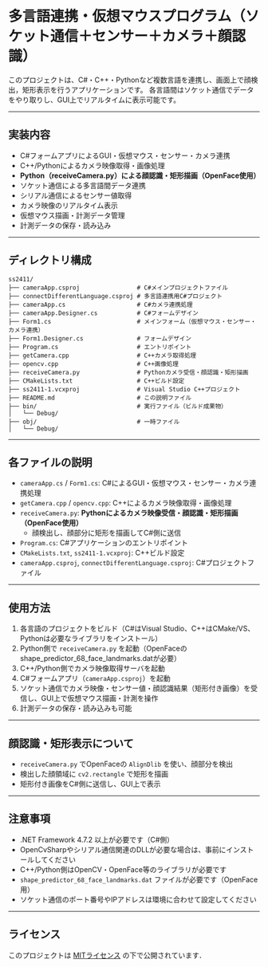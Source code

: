 # 多言語連携・仮想マウスプログラム（ソケット通信＋センサー＋カメラ＋顔認識）

このプロジェクトは、C#・C++・Pythonなど複数言語を連携し、画面上で顔検出，矩形表示を行うアプリケーションです。
各言語間はソケット通信でデータをやり取りし、GUI上でリアルタイムに表示可能です。

---

## 実装内容

- C#フォームアプリによるGUI・仮想マウス・センサー・カメラ連携
- C++/Pythonによるカメラ映像取得・画像処理
- **Python（receiveCamera.py）による顔認識・矩形描画（OpenFace使用）**
- ソケット通信による多言語間データ連携
- シリアル通信によるセンサー値取得
- カメラ映像のリアルタイム表示
- 仮想マウス描画・計測データ管理
- 計測データの保存・読み込み

---

## ディレクトリ構成

```
ss2411/
├── cameraApp.csproj                # C#メインプロジェクトファイル
├── connectDifferentLanguage.csproj # 多言語連携用C#プロジェクト
├── cameraApp.cs                    # C#カメラ連携処理
├── cameraApp.Designer.cs           # C#フォームデザイン
├── Form1.cs                        # メインフォーム（仮想マウス・センサー・カメラ連携）
├── Form1.Designer.cs               # フォームデザイン
├── Program.cs                      # エントリポイント
├── getCamera.cpp                   # C++カメラ取得処理
├── opencv.cpp                      # C++画像処理
├── receiveCamera.py                # Pythonカメラ受信・顔認識・矩形描画
├── CMakeLists.txt                  # C++ビルド設定
├── ss2411-1.vcxproj                # Visual Studio C++プロジェクト
├── README.md                       # この説明ファイル
├── bin/                            # 実行ファイル（ビルド成果物）
│   └── Debug/
├── obj/                            # 一時ファイル
│   └── Debug/
```

---

## 各ファイルの説明

- `cameraApp.cs` / `Form1.cs`: C#によるGUI・仮想マウス・センサー・カメラ連携処理
- `getCamera.cpp` / `opencv.cpp`: C++によるカメラ映像取得・画像処理
- `receiveCamera.py`: **Pythonによるカメラ映像受信・顔認識・矩形描画（OpenFace使用）**
    - 顔検出し、顔部分に矩形を描画してC#側に送信
- `Program.cs`: C#アプリケーションのエントリポイント
- `CMakeLists.txt`, `ss2411-1.vcxproj`: C++ビルド設定
- `cameraApp.csproj`, `connectDifferentLanguage.csproj`: C#プロジェクトファイル

---

## 使用方法

1. 各言語のプロジェクトをビルド（C#はVisual Studio、C++はCMake/VS、Pythonは必要なライブラリをインストール）
2. Python側で `receiveCamera.py` を起動（OpenFaceのshape_predictor_68_face_landmarks.datが必要）
3. C++/Python側でカメラ映像取得サーバを起動
4. C#フォームアプリ（`cameraApp.csproj`）を起動
5. ソケット通信でカメラ映像・センサー値・顔認識結果（矩形付き画像）を受信し、GUI上で仮想マウス描画・計測を操作
6. 計測データの保存・読み込みも可能

---

## 顔認識・矩形表示について

- `receiveCamera.py` でOpenFaceの `AlignDlib` を使い、顔部分を検出
- 検出した顔領域に `cv2.rectangle` で矩形を描画
- 矩形付き画像をC#側に送信し、GUI上で表示

---

## 注意事項

- .NET Framework 4.7.2 以上が必要です（C#側）
- OpenCvSharpやシリアル通信関連のDLLが必要な場合は、事前にインストールしてください
- C++/Python側はOpenCV・OpenFace等のライブラリが必要です
- `shape_predictor_68_face_landmarks.dat` ファイルが必要です（OpenFace用）
- ソケット通信のポート番号やIPアドレスは環境に合わせて設定してください

---

## ライセンス

このプロジェクトは [MITライセンス](https://opensource.org/licenses/MIT) の下で公開されています．
